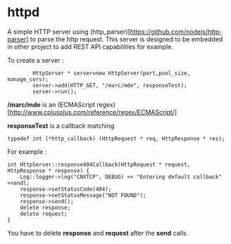 # httpd

A simple HTTP server using (http_parser)[https://github.com/nodejs/http-parser] to parse the http request.
This server is designed to be embedded in other project to add REST API capabilities for example.

To create a server :

```
		HttpServer * server=new HttpServer(port,pool_size, manage_cors);
		server->add(HTTP_GET, "/marc/mde", responseTest);
		server->run();
```

**/marc/mde** is an (ECMAScript regex)[http://www.cplusplus.com/reference/regex/ECMAScript/]

**responseTest** is a callback matching 
```
typedef int (*http_callback) (HttpRequest * req, HttpResponse * res);
```

For example :
```
int HttpServer::response404Callback(HttpRequest * request, HttpResponse * response) {
	Log::logger->log("CNXTCP", DEBUG) << "Entering default callback" <<endl;
	response->setStatusCode(404);
	response->setStatusMessage("NOT FOUND");
	response->send();
	delete response;
	delete request;
}

```

You have to delete **response** and **request** after the **send** calls.
